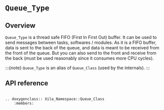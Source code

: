 # `Queue_Type`

## Overview

`Queue_Type` is a thread safe FIFO (First In First Out) buffer. It can be used to send messages between tasks, softwares / modules. As it is a FIFO buffer, data is sent to the back of the queue, and data is meant to be received from the front of the queue. But you can also send to the front and receive from the back (must be used reasonably since it consumes more CPU cycles).

:::{note}
    `Queue_Type` is an alias of `Queue_Class` (used by the internals).
:::

## API reference

```{eval-rst}

.. doxygenclass:: Xila_Namespace::Queue_Class
    :members:

```
